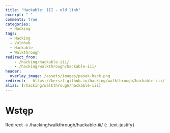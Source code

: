 ```yaml
---
title: "Hackable: III - old link"
excerpt: " "
comments: true
categories:
  - Hacking
tags:
  - Hacking
  - Vulnhub
  - Hackable
  - Walkthrough
redirect_from:
    - /hacking/hackable-iii/
    - /hacking/walkthrough/hackable-iii/
header:
  overlay_image: /assets/images/pasek-hack.png
redirect:   https://kerszl.github.io/hacking/walkthrough/hackable-iii/
alias: [/hacking/walkthrough/hackable-iii]
---
```

# Wstęp
Redirect -> /hacking/walkthrough/hackable-iii/
{: .text-justify}
